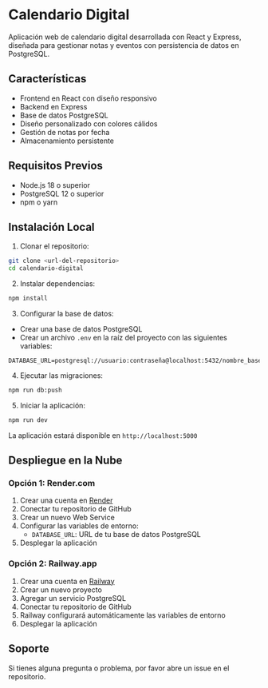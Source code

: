 # Calendario Digital

Aplicación web de calendario digital desarrollada con React y Express, diseñada para gestionar notas y eventos con persistencia de datos en PostgreSQL.

## Características
- Frontend en React con diseño responsivo
- Backend en Express
- Base de datos PostgreSQL
- Diseño personalizado con colores cálidos
- Gestión de notas por fecha
- Almacenamiento persistente

## Requisitos Previos
- Node.js 18 o superior
- PostgreSQL 12 o superior
- npm o yarn

## Instalación Local

1. Clonar el repositorio:
```bash
git clone <url-del-repositorio>
cd calendario-digital
```

2. Instalar dependencias:
```bash
npm install
```

3. Configurar la base de datos:
- Crear una base de datos PostgreSQL
- Crear un archivo `.env` en la raíz del proyecto con las siguientes variables:
```env
DATABASE_URL=postgresql://usuario:contraseña@localhost:5432/nombre_base_datos
```

4. Ejecutar las migraciones:
```bash
npm run db:push
```

5. Iniciar la aplicación:
```bash
npm run dev
```

La aplicación estará disponible en `http://localhost:5000`

## Despliegue en la Nube

### Opción 1: Render.com

1. Crear una cuenta en [Render](https://render.com)
2. Conectar tu repositorio de GitHub
3. Crear un nuevo Web Service
4. Configurar las variables de entorno:
   - `DATABASE_URL`: URL de tu base de datos PostgreSQL
5. Desplegar la aplicación

### Opción 2: Railway.app

1. Crear una cuenta en [Railway](https://railway.app)
2. Crear un nuevo proyecto
3. Agregar un servicio PostgreSQL
4. Conectar tu repositorio de GitHub
5. Railway configurará automáticamente las variables de entorno
6. Desplegar la aplicación

## Soporte

Si tienes alguna pregunta o problema, por favor abre un issue en el repositorio.
